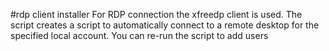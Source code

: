 #rdp client installer
For RDP connection the xfreedp client is used. The script creates a script to automatically connect to a remote desktop for the specified local account. You can re-run the script to add users
